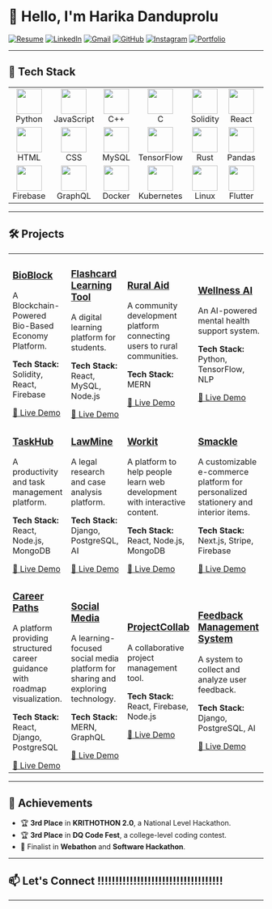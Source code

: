 # 👋 Hello, I'm Harika Danduprolu  

[![Resume](https://img.shields.io/badge/Resume-View-4285F4?style=for-the-badge&logo=google-docs&logoColor=white)](https://docs.google.com/document/d/12qcNoho4d-Iz9Gi7pYKlWgBwpcOkWPo4g_2iDo-VmPI/edit?usp=sharing) 
  [![LinkedIn](https://img.shields.io/badge/LinkedIn-Connect-0A66C2?style=for-the-badge&logo=linkedin)](www.linkedin.com/in/harika-danduprolu)  [![Gmail](https://img.shields.io/badge/Gmail-D14836?style=for-the-badge&logo=gmail&logoColor=white)](mailto:harika.danduprolu740@gmail.com)  [![GitHub](https://img.shields.io/badge/GitHub-181717?style=for-the-badge&logo=github&logoColor=white)](https://github.com/harikadanduprolu)  [![Instagram](https://img.shields.io/badge/Instagram-E4405F?style=for-the-badge&logo=instagram&logoColor=white)](https://www.instagram.com/haari_2005_/)  [![Portfolio](https://img.shields.io/badge/Portfolio-Visit-ff69b4?style=for-the-badge&logo=internetexplorer&logoColor=white)](https://yourportfolio.com)

---

## 🚀 Tech Stack

<table>
  <tr>
    <td align="center" width="100"><img src="https://cdn.jsdelivr.net/gh/devicons/devicon/icons/python/python-original.svg" width="50"/><br/>Python</td>
    <td align="center" width="100"><img src="https://cdn.jsdelivr.net/gh/devicons/devicon/icons/javascript/javascript-original.svg" width="50"/><br/>JavaScript</td>
    <td align="center" width="100"><img src="https://cdn.jsdelivr.net/gh/devicons/devicon/icons/cplusplus/cplusplus-original.svg" width="50"/><br/>C++</td>
    <td align="center" width="100"><img src="https://cdn.jsdelivr.net/gh/devicons/devicon/icons/c/c-original.svg" width="50"/><br/>C</td>
    <td align="center" width="100"><img src="https://cdn.jsdelivr.net/gh/devicons/devicon/icons/solidity/solidity-original.svg" width="50"/><br/>Solidity</td>
    <td align="center" width="100"><img src="https://cdn.jsdelivr.net/gh/devicons/devicon/icons/react/react-original.svg" width="50"/><br/>React</td>
    <td align="center" width="100"><img src="https://cdn.jsdelivr.net/gh/devicons/devicon/icons/nodejs/nodejs-original.svg" width="50"/><br/>Node.js</td>
    <td align="center" width="100"><img src="https://cdn.jsdelivr.net/gh/devicons/devicon/icons/mongodb/mongodb-original.svg" width="50"/><br/>MongoDB</td>
    <td align="center" width="100"><img src="https://cdn.jsdelivr.net/gh/devicons/devicon/icons/django/django-plain.svg" width="50"/><br/>Django</td>
    <td align="center" width="100"><img src="https://cdn.jsdelivr.net/gh/devicons/devicon/icons/flask/flask-original.svg" width="50"/><br/>Flask</td>
  </tr>
  <tr>
    <td align="center" width="100"><img src="https://cdn.jsdelivr.net/gh/devicons/devicon/icons/html5/html5-original.svg" width="50"/><br/>HTML</td>
    <td align="center" width="100"><img src="https://cdn.jsdelivr.net/gh/devicons/devicon/icons/css3/css3-original.svg" width="50"/><br/>CSS</td>
    <td align="center" width="100"><img src="https://cdn.jsdelivr.net/gh/devicons/devicon/icons/mysql/mysql-original.svg" width="50"/><br/>MySQL</td>
    <td align="center" width="100"><img src="https://cdn.jsdelivr.net/gh/devicons/devicon/icons/tensorflow/tensorflow-original.svg" width="50"/><br/>TensorFlow</td>
    <td align="center" width="100"><img src="https://cdn.jsdelivr.net/gh/devicons/devicon/icons/rust/rust-plain.svg" width="50"/><br/>Rust</td>
    <td align="center" width="100"><img src="https://cdn.jsdelivr.net/gh/devicons/devicon/icons/pandas/pandas-original.svg" width="50"/><br/>Pandas</td>
    <td align="center" width="100"><img src="https://cdn.jsdelivr.net/gh/devicons/devicon/icons/numpy/numpy-original.svg" width="50"/><br/>NumPy</td>
    <td align="center" width="100"><img src="https://cdn.jsdelivr.net/gh/devicons/devicon/icons/figma/figma-original.svg" width="50"/><br/>Figma</td>
    <td align="center" width="100"><img src="https://cdn.jsdelivr.net/gh/devicons/devicon/icons/git/git-original.svg" width="50"/><br/>Git</td>
    <td align="center" width="100"><img src="https://cdn.jsdelivr.net/gh/devicons/devicon/icons/github/github-original.svg" width="50"/><br/>GitHub</td>
  </tr>
  <tr>
    <td align="center" width="100"><img src="https://cdn.jsdelivr.net/gh/devicons/devicon/icons/firebase/firebase-plain.svg" width="50"/><br/>Firebase</td>
    <td align="center" width="100"><img src="https://cdn.jsdelivr.net/gh/devicons/devicon/icons/graphql/graphql-plain.svg" width="50"/><br/>GraphQL</td>
    <td align="center" width="100"><img src="https://cdn.jsdelivr.net/gh/devicons/devicon/icons/docker/docker-original.svg" width="50"/><br/>Docker</td>
    <td align="center" width="100"><img src="https://cdn.jsdelivr.net/gh/devicons/devicon/icons/kubernetes/kubernetes-plain.svg" width="50"/><br/>Kubernetes</td>
    <td align="center" width="100"><img src="https://cdn.jsdelivr.net/gh/devicons/devicon/icons/linux/linux-original.svg" width="50"/><br/>Linux</td>
    <td align="center" width="100"><img src="https://cdn.jsdelivr.net/gh/devicons/devicon/icons/flutter/flutter-original.svg" width="50"/><br/>Flutter</td>
    <td align="center" width="100"><img src="https://cdn.jsdelivr.net/gh/devicons/devicon/icons/postgresql/postgresql-original.svg" width="50"/><br/>PostgreSQL</td>
    <td align="center" width="100"><img src="https://cdn.jsdelivr.net/gh/devicons/devicon/icons/typescript/typescript-original.svg" width="50"/><br/>TypeScript</td>
    <td align="center" width="100"><img src="https://cdn.jsdelivr.net/gh/devicons/devicon/icons/express/express-original.svg" width="50"/><br/>Express.js</td>
    <td align="center" width="100"><img src="https://cdn.jsdelivr.net/gh/devicons/devicon/icons/redux/redux-original.svg" width="50"/><br/>Redux</td>
  </tr>
</table>

---
## 🛠️ Projects  

<table>
  <tr>
    <td>
      <h3><a href="https://github.com/yourusername/bioblock">BioBlock</a></h3>
      <p>A Blockchain-Powered Bio-Based Economy Platform.</p>
      <p><strong>Tech Stack:</strong> Solidity, React, Firebase</p>
      <a href="https://bioblock-demo.com">🔗 Live Demo</a>
    </td>
    <td>
      <h3><a href="https://github.com/yourusername/flashcard-tool">Flashcard Learning Tool</a></h3>
      <p>A digital learning platform for students.</p>
      <p><strong>Tech Stack:</strong> React, MySQL, Node.js</p>
      <a href="https://flashcard-tool-demo.com">🔗 Live Demo</a>
    </td>
    <td>
      <h3><a href="https://github.com/yourusername/rural-aid">Rural Aid</a></h3>
      <p>A community development platform connecting users to rural communities.</p>
      <p><strong>Tech Stack:</strong> MERN</p>
      <a href="https://rural-aid-demo.com">🔗 Live Demo</a>
    </td>
    <td>
      <h3><a href="https://github.com/yourusername/wellness-ai">Wellness AI</a></h3>
      <p>An AI-powered mental health support system.</p>
      <p><strong>Tech Stack:</strong> Python, TensorFlow, NLP</p>
      <a href="https://wellness-ai-demo.com">🔗 Live Demo</a>
    </td>
  </tr>
  <tr>
    <td>
      <h3><a href="https://github.com/yourusername/taskhub">TaskHub</a></h3>
      <p>A productivity and task management platform.</p>
      <p><strong>Tech Stack:</strong> React, Node.js, MongoDB</p>
      <a href="https://taskhub-demo.com">🔗 Live Demo</a>
    </td>
    <td>
      <h3><a href="https://github.com/yourusername/lawmine">LawMine</a></h3>
      <p>A legal research and case analysis platform.</p>
      <p><strong>Tech Stack:</strong> Django, PostgreSQL, AI</p>
      <a href="https://lawmine-demo.com">🔗 Live Demo</a>
    </td>
    <td>
      <h3><a href="https://github.com/yourusername/workit">Workit</a></h3>
      <p>A platform to help people learn web development with interactive content.</p>
      <p><strong>Tech Stack:</strong> React, Node.js, MongoDB</p>
      <a href="https://workit-demo.com">🔗 Live Demo</a>
    </td>
    <td>
      <h3><a href="https://github.com/yourusername/smackle">Smackle</a></h3>
      <p>A customizable e-commerce platform for personalized stationery and interior items.</p>
      <p><strong>Tech Stack:</strong> Next.js, Stripe, Firebase</p>
      <a href="https://smackle-demo.com">🔗 Live Demo</a>
    </td>
  </tr>
  <tr>
    <td>
      <h3><a href="https://github.com/yourusername/career-paths">Career Paths</a></h3>
      <p>A platform providing structured career guidance with roadmap visualization.</p>
      <p><strong>Tech Stack:</strong> React, Django, PostgreSQL</p>
      <a href="https://career-paths-demo.com">🔗 Live Demo</a>
    </td>
    <td>
      <h3><a href="https://github.com/yourusername/social-media">Social Media</a></h3>
      <p>A learning-focused social media platform for sharing and exploring technology.</p>
      <p><strong>Tech Stack:</strong> MERN, GraphQL</p>
      <a href="https://social-media-demo.com">🔗 Live Demo</a>
    </td>
    <td>
      <h3><a href="https://github.com/yourusername/projectcollab">ProjectCollab</a></h3>
      <p>A collaborative project management tool.</p>
      <p><strong>Tech Stack:</strong> React, Firebase, Node.js</p>
      <a href="https://projectcollab-demo.com">🔗 Live Demo</a>
    </td>
    <td>
      <h3><a href="https://github.com/yourusername/feedback-management">Feedback Management System</a></h3>
      <p>A system to collect and analyze user feedback.</p>
      <p><strong>Tech Stack:</strong> Django, PostgreSQL, AI</p>
      <a href="https://feedback-management-demo.com">🔗 Live Demo</a>
    </td>
  </tr>
</table>

---

## 🌟 Achievements  
- 🏆 **3rd Place** in **KRITHOTHON 2.0**, a National Level Hackathon.  
- 🏆 **3rd Place** in **DQ Code Fest**, a college-level coding contest.  
- 🎯 Finalist in **Webathon** and **Software Hackathon**.  

---

## 📫 Let's Connect  !!!!!!!!!!!!!!!!!!!!!!!!!!!!!!!!!!!
---
